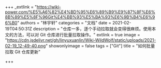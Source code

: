 +++
_extlink = "https://wiki-power.com/%E5%A6%82%E4%BD%95%E6%89%B9%E9%87%8F%E6%8B%89%E5%8F%96Git%E4%BB%93%E5%BA%93%E6%9B%B4%E6%96%B0"
authors = "林宇轩"
categories = "文档"
date = 2021-02-19T04:50:31Z
description = "仓库一多，逐个手动拉取就会变得很麻烦。使用本文的方法，可以对 Git 仓库进行批量拉取操作。"
extlink = true
image = "https://cdn.jsdelivr.net/gh/linyuxuanlin/Wiki-WildWolf/static/uploads/2021-02-19_12-49-40.png"
showonlyimage = false
tags = ["Git"]
title = "如何批量拉取 Git 仓库更新"

+++
